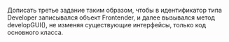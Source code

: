 Дописать третье задание таким образом, чтобы в идентификатор типа Developer записывался объект Frontender, 
и далее вызывался метод developGUI(), не изменяя существующие интерфейсы, только код основного класса.